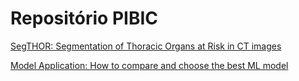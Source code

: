 # Repositório PIBIC
[SegTHOR: Segmentation of Thoracic Organs at Risk in CT images](https://arxiv.org/pdf/1912.05950.pdf)


[Model Application: How to compare and choose the best ML model](https://medium.com/shortcutnlp/05-model-application-how-to-compare-and-choose-the-best-ml-model-b7cfff804c08)
